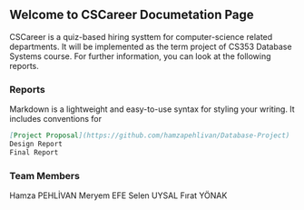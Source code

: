## Welcome to CSCareer Documetation Page

CSCareer is a quiz-based hiring systtem for computer-science related departments. It will be implemented as the term project of CS353 Database Systems course. For further information, you can look at the following reports.

### Reports

Markdown is a lightweight and easy-to-use syntax for styling your writing. It includes conventions for

```markdown
[Project Proposal](https://github.com/hamzapehlivan/Database-Project)
Design Report
Final Report
```
### Team Members

Hamza PEHLİVAN <t> Meryem EFE <t> Selen UYSAL <t> Fırat YÖNAK
